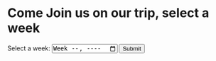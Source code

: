 <!DOCTYPE html>
<html>
<body>

<h1>Come Join us on our trip, select a week</h1>

<form action="/action_page.php">
  <label for="week">Select a week:</label>
  <input type="week" id="week" name="week">
  <input type="submit" value="Submit">
</form>

</body>
</html>

